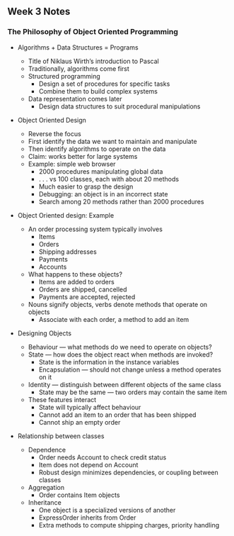 ## Week 3 Notes

### The Philosophy of Object Oriented Programming
* Algorithms + Data Structures = Programs
  - Title of Niklaus Wirth’s introduction to Pascal
  - Traditionally, algorithms come first
  - Structured programming
    - Design a set of procedures for specific tasks
    - Combine them to build complex systems
  - Data representation comes later
    - Design data structures to suit procedural manipulations

* Object Oriented Design
  - Reverse the focus
  - First identify the data we want to maintain and manipulate
  - Then identify algorithms to operate on the data
  - Claim: works better for large systems
  - Example: simple web browser
    - 2000 procedures manipulating global data
    - . . . vs 100 classes, each with about 20 methods
    - Much easier to grasp the design
    - Debugging: an object is in an incorrect state
    - Search among 20 methods rather than 2000 procedures

* Object Oriented design: Example
  - An order processing system typically involves
    - Items
    - Orders
    - Shipping addresses
    - Payments
    - Accounts
  - What happens to these objects?
    - Items are added to orders
    - Orders are shipped, cancelled
    - Payments are accepted, rejected
  - Nouns signify objects, verbs denote methods that operate on objects
    - Associate with each order, a method to add an item
* Designing Objects
  - Behaviour — what methods do we need to operate on objects?
  - State — how does the object react when methods are invoked?
    - State is the information in the instance variables
    - Encapsulation — should not change unless a method operates on it
  - Identity — distinguish between different objects of the same class
    - State may be the same — two orders may contain the same item
  - These features interact
    - State will typically affect behaviour
    - Cannot add an item to an order that has been shipped
    - Cannot ship an empty order
* Relationship between classes
  - Dependence
    - Order needs Account to check credit status
    - Item does not depend on Account
    - Robust design minimizes dependencies, or coupling between classes
  - Aggregation
    - Order contains Item objects
  - Inheritance
    - One object is a specialized versions of another
    - ExpressOrder inherits from Order
    - Extra methods to compute shipping charges, priority handling


